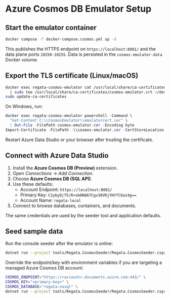 # Azure Cosmos DB Emulator Setup

## Start the emulator container

```bash
docker compose -f docker-compose.cosmos.yml up -d
```

This publishes the HTTPS endpoint on `https://localhost:8081/` and the data plane ports `10250-10255`. Data is persisted in the `cosmos-emulator-data` Docker volume.

## Export the TLS certificate (Linux/macOS)

```bash
docker exec regata-cosmos-emulator cat /usr/local/share/ca-certificates/emulatorcert.crt \
  | sudo tee /usr/local/share/ca-certificates/cosmos-emulator.crt >/dev/null
sudo update-ca-certificates
```

On Windows, run:

```powershell
docker exec regata-cosmos-emulator powershell -Command \
  "Get-Content C:\\CosmosEmulator\\emulatorcert.cer" \
  | Out-File -FilePath cosmos-emulator.cer -Encoding byte
Import-Certificate -FilePath .\\cosmos-emulator.cer -CertStoreLocation Cert:\\CurrentUser\\Root
```

Restart Azure Data Studio or your browser after trusting the certificate.

## Connect with Azure Data Studio

1. Install the **Azure Cosmos DB (Preview)** extension.
2. Open *Connections* → *Add Connection*.
3. Choose **Azure Cosmos DB (SQL API)**.
4. Use these defaults:
   - Account Endpoint: `https://localhost:8081/`
   - Primary Key: `C2y6yDjf5/R+ob0N8A7Cgv30VRjYHYfC6az4g==`
   - Account Name: `regata-local`
5. Connect to browse databases, containers, and documents.

The same credentials are used by the seeder tool and application defaults.

## Seed sample data

Run the console seeder after the emulator is online:

```bash
dotnet run --project tools/Regata.CosmosSeeder/Regata.CosmosSeeder.csproj
```

Override the endpoint/key with environment variables if you are targeting a managed Azure Cosmos DB account:

```bash
COSMOS_ENDPOINT="https://<account>.documents.azure.com:443/" \
COSMOS_KEY="<primary-key>" \
COSMOS_DATABASE="regata-nosql" \
dotnet run --project tools/Regata.CosmosSeeder/Regata.CosmosSeeder.csproj
```
